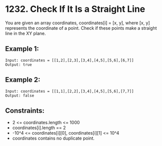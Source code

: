 # 1232. Check If It Is a Straight Line

You are given an array coordinates, coordinates[i] = [x, y], where [x, y] represents the coordinate of a point. Check if these points make a straight line in the XY plane.

## Example 1:

```
Input: coordinates = [[1,2],[2,3],[3,4],[4,5],[5,6],[6,7]]
Output: true
```

## Example 2:

```
Input: coordinates = [[1,1],[2,2],[3,4],[4,5],[5,6],[7,7]]
Output: false
```

## Constraints:

* 2 <= coordinates.length <= 1000
* coordinates[i].length == 2
* -10^4 <= coordinates[i][0], coordinates[i][1] <= 10^4
* coordinates contains no duplicate point.